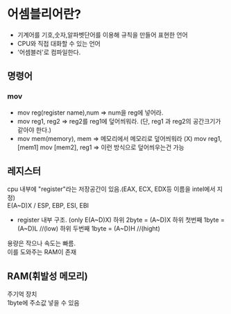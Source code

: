 # 어셈블리어란?
- 기계어를 기호,숫자,알파벳단어를 이용해 규칙을 만들어 표현한 언어
- CPU와 직접 대화할 수 있는 언어
- '어셈블러'로 컴파일한다. <br>
## 명령어
### mov
 * mov reg(register name),num => num을 reg에 넣어라.
 * mov reg1, reg2 => reg2를 reg1에 덮어씌워라. (단, reg1 과 reg2의 공간크기가 같아야 한다.)
 * mov mem(memory), mem => 메모리에서 메모리로 덮어씌워라 (X)
 mov reg1, [mem1]
 mov [mem2], reg1 => 이런 방식으로 덮어씌우는건 가능

## 레지스터
cpu 내부에 "register"라는 저장공간이 있음.(EAX, ECX, EDX등 이름을 intel에서 지정)<br> 
E(A~D)X / ESP, EBP, ESI, EBI <br>
* register 내부 구조. (only E(A~D)X)
하위 2byte = (A~D)X
하위 첫번째 1byte = (A~D)L //(low)
하위 두번째 1byte = (A~D)H //(hight)


용량은 작으나 속도는 빠름. <br>
이를 도와주는 RAM이 존재
## RAM(휘발성 메모리)
주기억 장치 <br>
1byte에 주소값 넣을 수 있음
  
